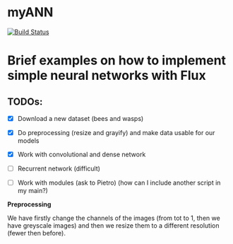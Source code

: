 # myANN

[![Build Status](https://github.com/paola-serra-sdg/myANN.jl/actions/workflows/CI.yml/badge.svg?branch=master)](https://github.com/paola-serra-sdg/myANN.jl/actions/workflows/CI.yml?query=branch%3Amaster)

# Brief examples on how to implement simple neural networks with Flux


## TODOs:
- [x] Download a new dataset (bees and wasps)
- [x] Do preprocessing (resize and grayify) and make data usable for our models
- [x] Work with convolutional and dense network
- [ ] Recurrent network (difficult)
- [ ] Work with modules (ask to Pietro) (how can I include another script in my main?)



**Preprocessing**

We have firstly change the channels of the images (from tot to 1, then we have greyscale images) and then we resize them to a different resolution (fewer then before).

